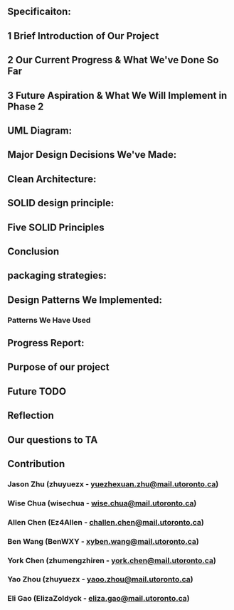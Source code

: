 ## Specificaiton:



## 1 Brief Introduction of Our Project



## 2 Our Current Progress & What We've Done So Far



## 3 Future Aspiration & What We Will Implement in Phase 2 



## UML Diagram:



## Major Design Decisions We've Made:


## Clean Architecture:



## SOLID design principle:


## Five SOLID Principles


## Conclusion


## packaging strategies:


## Design Patterns We Implemented:


### Patterns We Have Used


## Progress Report:



## Purpose of our project


## Future TODO



## Reflection



## Our questions to TA



## Contribution

### Jason Zhu (zhuyuezx - yuezhexuan.zhu@mail.utoronto.ca)


### Wise Chua (wisechua - wise.chua@mail.utoronto.ca)


### Allen Chen (Ez4Allen - challen.chen@mail.utoronto.ca)


### Ben Wang (BenWXY - xyben.wang@mail.utoronto.ca)


### York Chen (zhumengzhiren - york.chen@mail.utoronto.ca)


### Yao Zhou (zhuyuezx - yaoo.zhou@mail.utoronto.ca)


### Eli Gao (ElizaZoldyck - eliza.gao@mail.utoronto.ca)
